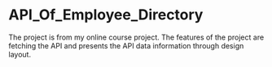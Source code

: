 # API_Of_Employee_Directory

The project is from my online course project. The features of the project are fetching the API and presents the API data information through design layout.
